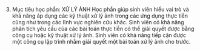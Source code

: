 3. Mục tiêu học phần: XỬ LÝ ẢNH
Học phần giúp sinh viên hiểu vai trò và khả năng áp dụng các kỹ thuật xử
lý ảnh trong các ứng dụng thực tiễn cũng như trong các lĩnh vực nghiên
cứu khác. Sinh viên có khả năng phân tích yêu cầu của các bài toán thực
tiễn có thể giải quyết được bằng công cụ hoặc kỹ thuật xử lý ảnh. Sinh
viên có khả năng tiếp cận được một công cụ lập trình nhằm giải quyết một
bài toán xử lý ảnh cho trước.
